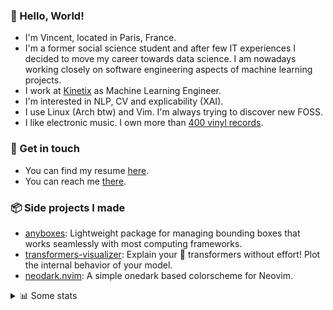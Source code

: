 ### 👋 Hello, World!

- I'm Vincent, located in Paris, France.
- I'm a former social science student and after few IT experiences I decided to move my career towards data science. I am nowadays working closely on software engineering aspects of machine learning projects.
- I work at [Kinetix](https://www.kinetix.tech/) as Machine Learning Engineer.
- I'm interested in NLP, CV and explicability (XAI).
- I use Linux (Arch btw) and Vim. I'm always trying to discover new FOSS.
- I like electronic music. I own more than [400 vinyl records](https://www.discogs.com/user/Voigt_Kampff/collection).

### 🔗 Get in touch

- You can find my resume [here](https://raw.githubusercontent.com/VDuchauffour/resume/main/resume.pdf).
- You can reach me [there](https://www.linkedin.com/in/vincent-duchauffour-3a9641155/).

### 📦 Side projects I made

- [anyboxes](https://github.com/VDuchauffour/anyboxes): Lightweight package for managing bounding boxes that works seamlessly with most computing frameworks.
- [transformers-visualizer](https://github.com/VDuchauffour/transformers-visualizer): Explain your 🤗 transformers without effort! Plot the internal behavior of your model. 
- [neodark.nvim](https://github.com/VDuchauffour/neodark.nvim): A simple onedark based colorscheme for Neovim.

<details><summary>📊 Some stats</summary>  
  
<p align="center">
  <img alt="VDuchauffour's github stats" src="https://github-readme-stats.vercel.app/api?username=VDuchauffour&count_private=true&include_all_commits=true&show_icons=true&theme=react"/>
  <br />
  <img alt="VDuchauffour's streak stats" src="https://streak-stats.demolab.com?user=VDuchauffour&theme=react"/>
  <br />
  <img alt="VDuchauffour's language stats" src="https://github-readme-stats.vercel.app/api/top-langs/?username=VDuchauffour&count_private=true&include_all_commits=true&show_icons=true&layout=compact&theme=react"/>
  <!--   <br />
  <img alt="VDuchauffour's Wakatime stats" src="https://github-readme-stats.vercel.app/api/wakatime?username=VDuchauffour&theme=react"/> -->
</p>

#### 🧭 Wakatime stats
<!--START_SECTION:waka-->
![Code Time](http://img.shields.io/badge/Code%20Time-696%20hrs%208%20mins-blue)

![Lines of code](https://img.shields.io/badge/From%20Hello%20World%20I%27ve%20Written-171.5%20thousand%20lines%20of%20code-blue)

**🐱 My GitHub Data** 

> 📦 31.1 kB Used in GitHub's Storage 
 > 
> 🏆 1,781 Contributions in the Year 2023
 > 
> 🚫 Not Opted to Hire
 > 
> 📜 8 Public Repositories 
 > 
> 🔑 1 Private Repositories 
 > 
**I'm an Early 🐤** 

```text
🌞 Morning                191 commits         ██░░░░░░░░░░░░░░░░░░░░░░░   06.56 % 
🌆 Daytime                1843 commits        ████████████████░░░░░░░░░   63.31 % 
🌃 Evening                729 commits         ██████░░░░░░░░░░░░░░░░░░░   25.04 % 
🌙 Night                  148 commits         █░░░░░░░░░░░░░░░░░░░░░░░░   05.08 % 
```
📅 **I'm Most Productive on Monday** 

```text
Monday                   701 commits         ██████░░░░░░░░░░░░░░░░░░░   24.08 % 
Tuesday                  456 commits         ████░░░░░░░░░░░░░░░░░░░░░   15.66 % 
Wednesday                481 commits         ████░░░░░░░░░░░░░░░░░░░░░   16.52 % 
Thursday                 578 commits         █████░░░░░░░░░░░░░░░░░░░░   19.86 % 
Friday                   565 commits         █████░░░░░░░░░░░░░░░░░░░░   19.41 % 
Saturday                 47 commits          ░░░░░░░░░░░░░░░░░░░░░░░░░   01.61 % 
Sunday                   83 commits          █░░░░░░░░░░░░░░░░░░░░░░░░   02.85 % 
```


📊 **This Week I Spent My Time On** 

```text
💬 Programming Languages: 
Python                   5 hrs 50 mins       ████████████░░░░░░░░░░░░░   49.39 % 
TOML                     3 hrs 7 mins        ███████░░░░░░░░░░░░░░░░░░   26.32 % 
Markdown                 1 hr 27 mins        ███░░░░░░░░░░░░░░░░░░░░░░   12.32 % 
Text                     29 mins             █░░░░░░░░░░░░░░░░░░░░░░░░   04.13 % 
YAML                     14 mins             █░░░░░░░░░░░░░░░░░░░░░░░░   02.03 % 
```


 Last Updated on 25/05/2023 00:39:29 UTC
<!--END_SECTION:waka-->
</details>
